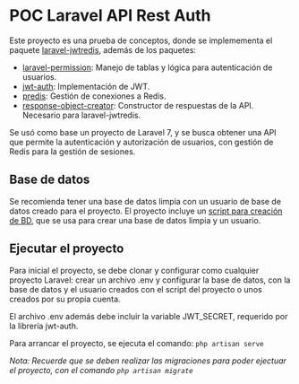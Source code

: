 # POC Laravel API Rest Auth

Este proyecto es una prueba de conceptos, donde se implemementa el paquete [laravel-jwtredis](https://github.com/sametsahindogan/laravel-jwtredis), además de los paquetes:
* [laravel-permission](https://github.com/spatie/laravel-permission): Manejo de tablas y lógica para autenticación de usuarios.
* [jwt-auth](https://github.com/tymondesigns/jwt-auth): Implementación de JWT.
* [predis](https://github.com/nrk/predis): Gestión de conexiones a Redis.
* [response-object-creator](https://github.com/sametsahindogan/response-object-creator): Constructor de respuestas de la API. Necesario para laravel-jwtredis.

Se usó como base un proyecto de Laravel 7, y se busca obtener una API que permite la autenticación y autorización de usuarios, con gestión de Redis para la gestión de sesiones.

## Base de datos

Se recomienda tener una base de datos limpia con un usuario de base de datos creado para el proyecto. El proyecto incluye un [script para creación de BD](documentation/db-setup/DB%20Setup.sql), que se usa para crear una base de datos limpia y un usuario.

## Ejecutar el proyecto

Para inicial el proyecto, se debe clonar y configurar como cualquier proyecto Laravel: crear un archivo .env y configurar la base de datos, con la base de datos y el usuario creados con el script del proyecto o unos creados por su propia cuenta.

El archivo .env además debe incluir la variable JWT_SECRET, requerido por la librería jwt-auth.

Para arrancar el proyecto, se ejecuta el comando:
`php artisan serve`

_Nota: Recuerde que se deben realizar las migraciones para poder ejectuar el proyecto, con el comando `php artisan migrate`_




